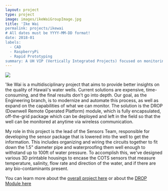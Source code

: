 ```yaml
---
layout: project
type: project
image: images/ikeWaiGroupImage.jpg
title: 'Ike Wai
permalink: projects/ikewai
# All dates must be YYYY-MM-DD format!
date: 2018-01
labels:
  - CAD
  - RaspberryPi
  - Rapid Prototyping
summary: A UH VIP (Vertically Integrated Projects) focused on monitoring water conditions inside of Hawaii's water wells.
---
```

<img class="ui medium right floated rounded image" src="../images/vacay-ikeWaiGroupImage.png">

'Ike Wai is a multidisciplinary project that aims to provide better insights on the quality of Hawaii's water wells. Current solutions are expensive, time-consuming, and the final results don't go into depth. Our goal, as the Engineering branch, is to modernize and automate this process, as well as expand on the capabilities of what we can monitor. The solution is the DROP (Downwell Remote Operated Platform) module, which is fully encapsulated, off-the-grid package which can be deployed and left in the field so that the well can be monitored at anytime via wireless communication.

My role in this project is the lead of the Sensors Team, responsible for developing the sensor package that is lowered into the well to get the information. This includes organizing and wiring the circuits together to fit down the 1.5" diameter pipe and waterproofing them well enough to withstand up to 100ft of water pressure. To accomplish this, we've designed various 3D printable housings to encase the COTS sensors that measure temperature, salinity, flow rate and direction of the water, and if there are any bio-contaminants present. 

You can learn more about the [overall project here](http://www-ee.eng.hawaii.edu/~mmouse/about.html) or about the [DROP Module here](https://ikewaiuhmeng.wixsite.com/ikewai)



